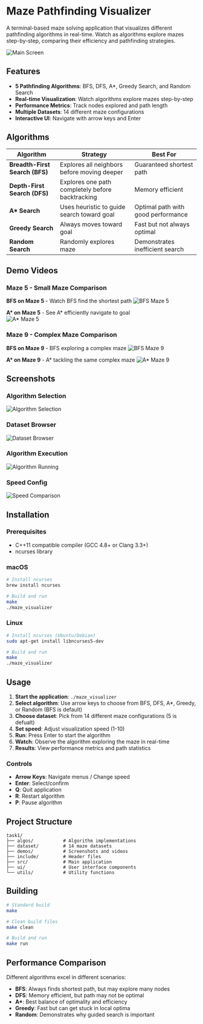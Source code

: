 # Maze Pathfinding Visualizer

A terminal-based maze solving application that visualizes different pathfinding algorithms in real-time. Watch as algorithms explore mazes step-by-step, comparing their efficiency and pathfinding strategies.

![Main Screen](demos/main_screen.png)

## Features

- **5 Pathfinding Algorithms**: BFS, DFS, A*, Greedy Search, and Random Search
- **Real-time Visualization**: Watch algorithms explore mazes step-by-step
- **Performance Metrics**: Track nodes explored and path length
- **Multiple Datasets**: 14 different maze configurations
- **Interactive UI**: Navigate with arrow keys and Enter

## Algorithms

| Algorithm | Strategy | Best For |
|-----------|----------|----------|
| **Breadth-First Search (BFS)** | Explores all neighbors before moving deeper | Guaranteed shortest path |
| **Depth-First Search (DFS)** | Explores one path completely before backtracking | Memory efficient |
| **A\* Search** | Uses heuristic to guide search toward goal | Optimal path with good performance |
| **Greedy Search** | Always moves toward goal | Fast but not always optimal |
| **Random Search** | Randomly explores maze | Demonstrates inefficient search |

## Demo Videos

### Maze 5 - Small Maze Comparison

**BFS on Maze 5** - Watch BFS find the shortest path
![BFS Maze 5](demos/bfs_5.gif)

**A\* on Maze 5** - See A\* efficiently navigate to goal  
![A* Maze 5](demos/a_star_5.gif)

### Maze 9 - Complex Maze Comparison

**BFS on Maze 9** - BFS exploring a complex maze
![BFS Maze 9](demos/bfs_9.gif)

**A\* on Maze 9** - A\* tackling the same complex maze
![A* Maze 9](demos/a_star_9.gif)

## Screenshots

### Algorithm Selection
![Algorithm Selection](demos/algos.png)

### Dataset Browser
![Dataset Browser](demos/datasets.png)

### Algorithm Execution
![Algorithm Running](demos/algo_run.png)

### Speed Config
![Speed Comparison](demos/speed.png)

## Installation

### Prerequisites
- C++11 compatible compiler (GCC 4.8+ or Clang 3.3+)
- ncurses library

### macOS
```bash
# Install ncurses
brew install ncurses

# Build and run
make
./maze_visualizer
```

### Linux
```bash
# Install ncurses (Ubuntu/Debian)
sudo apt-get install libncurses5-dev

# Build and run
make
./maze_visualizer
```

## Usage

1. **Start the application**: `./maze_visualizer`
2. **Select algorithm**: Use arrow keys to choose from BFS, DFS, A*, Greedy, or Random (BFS is default)
3. **Choose dataset**: Pick from 14 different maze configurations (5 is defualt)
4. **Set speed**: Adjust visualization speed (1-10)
5. **Run**: Press Enter to start the algorithm
6. **Watch**: Observe the algorithm exploring the maze in real-time
7. **Results**: View performance metrics and path statistics

### Controls
- **Arrow Keys**: Navigate menus / Change speed
- **Enter**: Select/confirm
- **Q**: Quit application
- **R**: Restart algorithm
- **P**: Pause algorithm

## Project Structure

```
task1/
├── algos/           # Algorithm implementations
├── dataset/         # 14 maze datasets
├── demos/           # Screenshots and videos
├── include/         # Header files
├── src/             # Main application
├── ui/              # User interface components
└── utils/           # Utility functions
```

## Building

```bash
# Standard build
make

# Clean build files
make clean

# Build and run
make run
```

## Performance Comparison

Different algorithms excel in different scenarios:

- **BFS**: Always finds shortest path, but may explore many nodes
- **DFS**: Memory efficient, but path may not be optimal
- **A\***: Best balance of optimality and efficiency
- **Greedy**: Fast but can get stuck in local optima
- **Random**: Demonstrates why guided search is important
